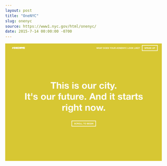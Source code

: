 ```yaml
---
layout: post
title: "OneNYC"
slug: onenyc
source: https://www1.nyc.gov/html/onenyc/
date: 2015-7-14 00:00:00 -0700
---
```


<img src="/assets/img/screenshots/onenyc.jpg">
